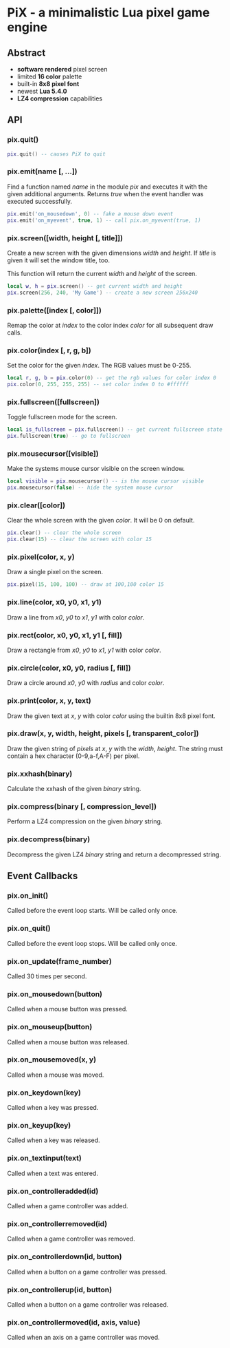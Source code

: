 # PiX - a minimalistic Lua pixel game engine

## Abstract

- **software rendered** pixel screen
- limited **16 color** palette
- built-in **8x8 pixel font**
- newest **Lua 5.4.0**
- **LZ4 compression** capabilities

## API

### pix.quit()
```lua
pix.quit() -- causes PiX to quit
```

### pix.emit(name [, ...])
Find a function named *name* in the module *pix* and executes it with the given additional arguments.
Returns *true* when the event handler was executed successfully.
```lua
pix.emit('on_mousedown', 0) -- fake a mouse down event
pix.emit('on_myevent', true, 1) -- call pix.on_myevent(true, 1)
```


### pix.screen([width, height [, title]])
Create a new screen with the given dimensions *width* and *height*. If *title* is given it will set the window title, too.

This function will return the current *width* and *height* of the screen.
```lua
local w, h = pix.screen() -- get current width and height
pix.screen(256, 240, 'My Game') -- create a new screen 256x240
```

### pix.palette([index [, color]])
Remap the color at *index* to the color index *color* for all subsequent draw calls.


### pix.color(index [, r, g, b])
Set the color for the given *index*. The RGB values must be 0-255.
```lua
local r, g, b = pix.color(0) -- get the rgb values for color index 0
pix.color(0, 255, 255, 255) -- set color index 0 to #ffffff
```


### pix.fullscreen([fullscreen])
Toggle fullscreen mode for the screen.
```lua
local is_fullscreen = pix.fullscreen() -- get current fullscreen state
pix.fullscreen(true) -- go to fullscreen
```


### pix.mousecursor([visible])
Make the systems mouse cursor visible on the screen window.
```lua
local visible = pix.mousecursor() -- is the mouse cursor visible
pix.mousecursor(false) -- hide the system mouse cursor
```


### pix.clear([color])
Clear the whole screen with the given *color*. It will be 0 on default.
```lua
pix.clear() -- clear the whole screen
pix.clear(15) -- clear the screen with color 15
```


### pix.pixel(color, x, y)
Draw a single pixel on the screen.
```lua
pix.pixel(15, 100, 100) -- draw at 100,100 color 15
```


### pix.line(color, x0, y0, x1, y1)
Draw a line from *x0*, *y0* to *x1*, *y1* with color *color*.


### pix.rect(color, x0, y0, x1, y1 [, fill])
Draw a rectangle from *x0*, *y0* to *x1*, *y1* with color *color*.


### pix.circle(color, x0, y0, radius [, fill])
Draw a circle around *x0*, *y0* with *radius* and color *color*.


### pix.print(color, x, y, text)
Draw the given text at *x*, *y* with color *color* using the builtin 8x8 pixel font.


### pix.draw(x, y, width, height, pixels [, transparent_color])
Draw the given string of *pixels* at *x*, *y* with the *width*, *height*.
The string must contain a hex character (0-9,a-f,A-F) per pixel.


### pix.xxhash(binary)
Calculate the xxhash of the given *binary* string.


### pix.compress(binary [, compression_level])
Perform a LZ4 compression on the given *binary* string.


### pix.decompress(binary)
Decompress the given LZ4 *binary* string and return a decompressed string.

## Event Callbacks

### pix.on_init()
Called before the event loop starts. Will be called only once.

### pix.on_quit()
Called before the event loop stops. Will be called only once.

### pix.on_update(frame_number)
Called 30 times per second.

### pix.on_mousedown(button)
Called when a mouse button was pressed.

### pix.on_mouseup(button)
Called when a mouse button was released.

### pix.on_mousemoved(x, y)
Called when a mouse was moved.

### pix.on_keydown(key)
Called when a key was pressed.

### pix.on_keyup(key)
Called when a key was released.

### pix.on_textinput(text)
Called when a text was entered.

### pix.on_controlleradded(id)
Called when a game controller was added.

### pix.on_controllerremoved(id)
Called when a game controller was removed.

### pix.on_controllerdown(id, button)
Called when a button on a game controller was pressed.

### pix.on_controllerup(id, button)
Called when a button on a game controller was released.

### pix.on_controllermoved(id, axis, value)
Called when an axis on a game controller was moved.
